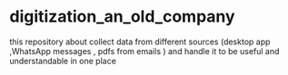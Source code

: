 # digitization_an_old_company
this repository about collect data from different  sources (desktop app  ,WhatsApp messages , pdfs from emails )  and handle it to be useful and understandable in one place 
